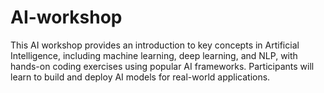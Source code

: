 # AI-workshop
This AI workshop provides an introduction to key concepts in Artificial Intelligence, including machine learning, deep learning, and NLP, with hands-on coding exercises using popular AI frameworks. Participants will learn to build and deploy AI models for real-world applications.
